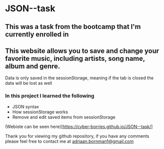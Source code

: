 # JSON--task

## This was a task from the bootcamp that I'm currently enrolled in

## This website allows you to save and change your favorite music, including artists, song name, album and genre. 
Data is only saved in the sessionStorage, meaning if the tab is closed the data will be lost as well

### In this project I learned the following

* JSON syntax
* How sessionStorage works
* Remove and edit saved items from sessionStorage

(Webiste can be seen here)[https://cyber-borries.github.io/JSON--task/]

Thank you for viewing my github repository, if you have any comments please feel free to contact me at adriaan.bornman1@gmail.com
